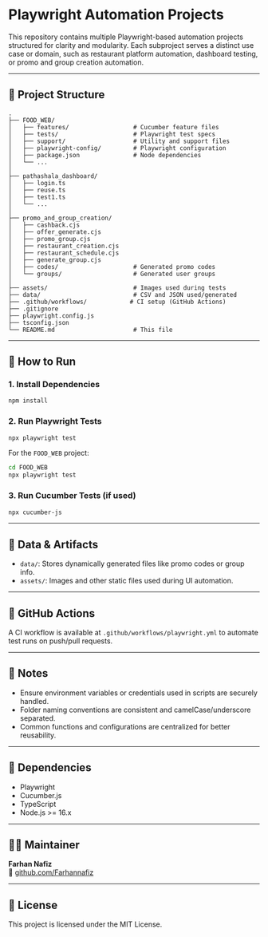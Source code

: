 # Playwright Automation Projects

This repository contains multiple Playwright-based automation projects structured for clarity and modularity. Each subproject serves a distinct use case or domain, such as restaurant platform automation, dashboard testing, or promo and group creation automation.

---

## 🔧 Project Structure

```
.
├── FOOD_WEB/
│   ├── features/                  # Cucumber feature files
│   ├── tests/                     # Playwright test specs
│   ├── support/                   # Utility and support files
│   ├── playwright-config/         # Playwright configuration
│   ├── package.json               # Node dependencies
│   └── ...
│
├── pathashala_dashboard/
│   ├── login.ts
│   ├── reuse.ts
│   ├── test1.ts
│   └── ...
│
├── promo_and_group_creation/
│   ├── cashback.cjs
│   ├── offer_generate.cjs
│   ├── promo_group.cjs
│   ├── restaurant_creation.cjs
│   ├── restaurant_schedule.cjs
│   ├── generate_group.cjs
│   ├── codes/                     # Generated promo codes
│   └── groups/                    # Generated user groups
│
├── assets/                        # Images used during tests
├── data/                          # CSV and JSON used/generated
├── .github/workflows/            # CI setup (GitHub Actions)
├── .gitignore
├── playwright.config.js
├── tsconfig.json
└── README.md                      # This file
```

---

## 🚀 How to Run

### 1. Install Dependencies

```bash
npm install
```

### 2. Run Playwright Tests

```bash
npx playwright test
```

For the `FOOD_WEB` project:

```bash
cd FOOD_WEB
npx playwright test
```

### 3. Run Cucumber Tests (if used)

```bash
npx cucumber-js
```

---

## 📁 Data & Artifacts

- `data/`: Stores dynamically generated files like promo codes or group info.
- `assets/`: Images and other static files used during UI automation.

---

## 🤖 GitHub Actions

A CI workflow is available at `.github/workflows/playwright.yml` to automate test runs on push/pull requests.

---

## 📌 Notes

- Ensure environment variables or credentials used in scripts are securely handled.
- Folder naming conventions are consistent and camelCase/underscore separated.
- Common functions and configurations are centralized for better reusability.

---

## 🧪 Dependencies

- Playwright
- Cucumber.js
- TypeScript
- Node.js >= 16.x

---

## 👨‍💻 Maintainer

**Farhan Nafiz**  
🔗 [github.com/Farhannafiz](https://github.com/Farhannafiz)

---

## 📜 License

This project is licensed under the MIT License.